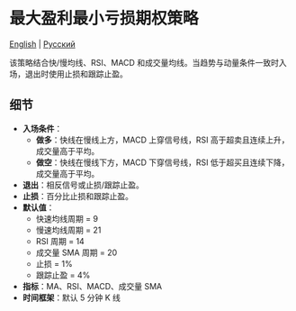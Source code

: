 # 最大盈利最小亏损期权策略
[English](README.md) | [Русский](README_ru.md)

该策略结合快/慢均线、RSI、MACD 和成交量均线。当趋势与动量条件一致时入场，退出时使用止损和跟踪止盈。

## 细节

- **入场条件**：
  - **做多**：快线在慢线上方，MACD 上穿信号线，RSI 高于超卖且连续上升，成交量高于平均。
  - **做空**：快线在慢线下方，MACD 下穿信号线，RSI 低于超买且连续下降，成交量高于平均。
- **退出**：相反信号或止损/跟踪止盈。
- **止损**：百分比止损和跟踪止盈。
- **默认值**：
  - 快速均线周期 = 9
  - 慢速均线周期 = 21
  - RSI 周期 = 14
  - 成交量 SMA 周期 = 20
  - 止损 = 1%
  - 跟踪止盈 = 4%
- **指标**：MA、RSI、MACD、成交量 SMA
- **时间框架**：默认 5 分钟 K 线
